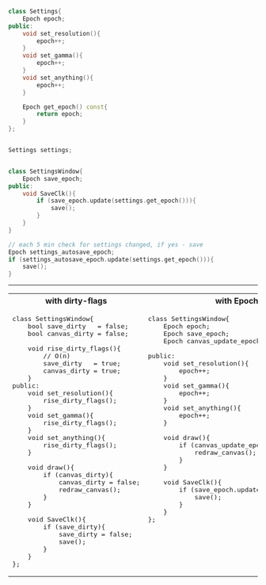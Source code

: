 ```c++
class Settings{
    Epoch epoch;
public:
    void set_resolution(){
        epoch++;
    }
    void set_gamma(){
        epoch++;
    }
    void set_anything(){
        epoch++;
    }

    Epoch get_epoch() const{
        return epoch;
    }
};


Settings settings;


class SettingsWindow{
    Epoch save_epoch;
public:
    void SaveClk(){
        if (save_epoch.update(settings.get_epoch())){
            save();
        }
    }
}

// each 5 min check for settings changed, if yes - save
Epoch settings_autosave_epoch;
if (settings_autosave_epoch.update(settings.get_epoch())){
    save();
}
```



---

<table>
<tr> <th>with dirty-flags</th> <th>with Epochs</th> </tr>
<tr>
<td valign="top">

<pre lang="cpp">
class SettingsWindow{
    bool save_dirty   = false;
    bool canvas_dirty = false;

    void rise_dirty_flags(){
        // O(n)
        save_dirty   = true;
        canvas_dirty = true;
    }
public:
    void set_resolution(){
        rise_dirty_flags();
    }
    void set_gamma(){
        rise_dirty_flags();
    }
    void set_anything(){
        rise_dirty_flags();
    }

    void draw(){
        if (canvas_dirty){
            canvas_dirty = false;
            redraw_canvas();
        }
    }

    void SaveClk(){
        if (save_dirty){
            save_dirty = false;
            save();
        }
    }
};
</pre>

</td>
<td valign="top">

<pre lang="cpp">
class SettingsWindow{
    Epoch epoch;
    Epoch save_epoch;
    Epoch canvas_update_epoch;

public:
    void set_resolution(){
        epoch++;
    }
    void set_gamma(){
        epoch++;
    }
    void set_anything(){
        epoch++;
    }

    void draw(){
        if (canvas_update_epoch.update(epoch)){
            redraw_canvas();
        }
    }
    
    void SaveClk(){
        if (save_epoch.update(epoch)){
            save();
        }
    }
};
</pre>

</td>
</tr>
</table>